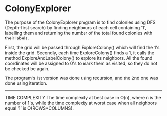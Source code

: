 # ColonyExplorer


The purpose of the ColonyExplorer program is to find colonies using DFS (Depth-first search) by finding neighbours of each cell containing '1', labelling them and returning the number of the total found colonies with their labels.

First, the grid will be passed through ExploreColony() which will find the 1's inside the grid.
Secondly, each time ExploreColony() finds a 1, it calls the method ExploreAndLabelColony() to explore its neighbors. 
All the found coordinates will be assigned to 0's to mark them as visited, so they do not be checked be again.

The program's 1st version was done using recursion, and the 2nd one was done using iteration.

------------------------------------------------------------------------------------------------------------------------------------------------------------------

TIME COMPLEXITY
The time complexity at best case in O(n), where n is the number of 1's, while the time complexity at worst case when all neighbors equal ‘1’ is O(ROWS*COLUMNS).


